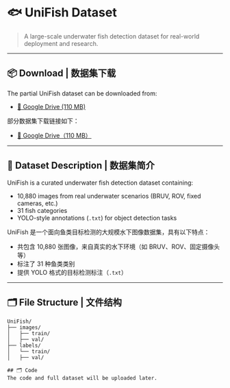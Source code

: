 # 🐟 UniFish Dataset

> A large-scale underwater fish detection dataset for real-world deployment and research.

---

## 📦 Download | 数据集下载

The partial UniFish dataset can be downloaded from:

- [🔗 Google Drive (110 MB)](https://drive.google.com/file/d/1cPWrWRpu8k7bZH12dBWz_OJH2nKhrvHI/view?usp=sharing)

部分数据集下载链接如下：

- [🔗 Google Drive（110 MB）](https://drive.google.com/file/d/1cPWrWRpu8k7bZH12dBWz_OJH2nKhrvHI/view?usp=sharing)



---

## 📝 Dataset Description | 数据集简介

UniFish is a curated underwater fish detection dataset containing:

- 10,880 images from real underwater scenarios (BRUV, ROV, fixed cameras, etc.)
- 31 fish categories
- YOLO-style annotations (`.txt`) for object detection tasks

UniFish 是一个面向鱼类目标检测的大规模水下图像数据集，具有以下特点：

- 共包含 10,880 张图像，来自真实的水下环境（如 BRUV、ROV、固定摄像头等）
- 标注了 31 种鱼类类别
- 提供 YOLO 格式的目标检测标注（`.txt`）

---

## 🗂 File Structure | 文件结构

```plaintext
UniFish/
├── images/
│   ├── train/
│   ├── val/
├── labels/
│   └── train/
│   ├── val/

## 🗂 Code
The code and full dataset will be uploaded later.


